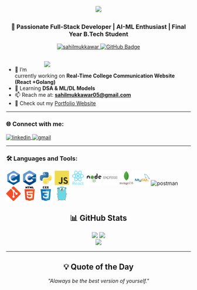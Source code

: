 <h1 align="center">
  <img src="https://readme-typing-svg.herokuapp.com/?font=Righteous&size=35&center=true&vCenter=true&width=500&height=70&duration=4000&lines=Hi+There!+🙏🙏;+I'm+Sahil+Mukkawar!" />
</h1>

<h3 align="center">🚀 Passionate Full-Stack Developer | AI-ML Enthusiast | Final Year B.Tech Student</h3>

<p align="center">
  <a href="https://github.com/sahilmukkawar">
    <img src="https://komarev.com/ghpvc/?username=sahilmukkawar&label=Profile%20views&color=0e75b6&style=flat" alt="sahilmukkawar" />
  </a>
  <a href="https://github.com/sahilmukkawar?tab=followers">
    <img src="https://img.shields.io/github/followers/sahilmukkawar?label=Followers&style=social" alt="GitHub Badge" />
  </a>
</p>

<br/>
<img align="right" width="400" src="https://user-images.githubusercontent.com/74038190/229223263-cf2e4b07-2615-4f87-9c38-e37600f8381a.gif" />

- 🔭 I’m currently working on **Real-Time College Communication Website (React +Golang)**
- 🧠 Learning **DSA & ML/DL Models**
- 📫 Reach me at: **sahilmukkawar05@gmail.com**
- 💼 Check out my [Portfolio Website](https://sahil-mukkawar.netlify.app/)

---

<h3 align="left">🌐 Connect with me:</h3>
<p align="left">
  <a href="https://www.linkedin.com/in/sahil-mukkawar-1a3401239/" target="_blank">
    <img align="center" src="https://raw.githubusercontent.com/rahuldkjain/github-profile-readme-generator/master/src/images/icons/Social/linked-in-alt.svg" alt="linkedin" height="30" width="40" />
  </a>
  <a href="mailto:sahilmukkawar05@gmail.com">
    <img align="center" src="https://img.icons8.com/fluency/48/gmail-new.png" alt="gmail" height="30" width="40" />
  </a>
</p>

---

<h3 align="left">🛠️ Languages and Tools:</h3>
<p align="left">
  <img src="https://raw.githubusercontent.com/devicons/devicon/master/icons/c/c-original.svg" alt="c" width="40" height="40"/>
  <img src="https://raw.githubusercontent.com/devicons/devicon/master/icons/cplusplus/cplusplus-original.svg" alt="cplusplus" width="40" height="40"/>
  <img src="https://raw.githubusercontent.com/devicons/devicon/master/icons/python/python-original.svg" alt="python" width="40" height="40"/>
  <img src="https://raw.githubusercontent.com/devicons/devicon/master/icons/javascript/javascript-original.svg" alt="javascript" width="40" height="40"/>
  <img src="https://raw.githubusercontent.com/devicons/devicon/master/icons/react/react-original-wordmark.svg" alt="react" width="40" height="40"/>
  <img src="https://raw.githubusercontent.com/devicons/devicon/master/icons/nodejs/nodejs-original-wordmark.svg" alt="nodejs" width="40" height="40"/>
  <img src="https://raw.githubusercontent.com/devicons/devicon/master/icons/express/express-original-wordmark.svg" alt="express" width="40" height="40"/>
  <img src="https://raw.githubusercontent.com/devicons/devicon/master/icons/mongodb/mongodb-original-wordmark.svg" alt="mongodb" width="40" height="40"/>
  <img src="https://raw.githubusercontent.com/devicons/devicon/master/icons/mysql/mysql-original-wordmark.svg" alt="mysql" width="40" height="40"/>
  <img src="https://www.vectorlogo.zone/logos/getpostman/getpostman-icon.svg" alt="postman" width="40" height="40"/>
  <img src="https://raw.githubusercontent.com/devicons/devicon/master/icons/git/git-original.svg" alt="git" width="40" height="40"/>
  <img src="https://raw.githubusercontent.com/devicons/devicon/master/icons/html5/html5-original-wordmark.svg" alt="html5" width="40" height="40"/>
  <img src="https://raw.githubusercontent.com/devicons/devicon/master/icons/css3/css3-original-wordmark.svg" alt="css3" width="40" height="40"/>
  <img src="https://raw.githubusercontent.com/devicons/devicon/master/icons/go/go-original.svg" alt="go" width="40" height="40"/>

</p>

<h2 align="center">📊 GitHub Stats</h2>
<div align="center">
  <img src="https://streak-stats.demolab.com?user=sahilmukkawar&theme=dracula&hide_border=false&border_radius=5" height="150" />
  <img src="https://github-readme-stats.vercel.app/api?username=sahilmukkawar&show_icons=true&theme=dracula&include_all_commits=true&count_private=true" height="150" />
</div>
<div align="center">
  <img src="https://github-readme-stats.vercel.app/api/top-langs?username=sahilmukkawar&layout=compact&theme=dracula" />
</div>

---

<h2 align="center">💡 Quote of the Day</h2>
<p align="center"><i>"Alaways be the best version of yourself."</i></p>
